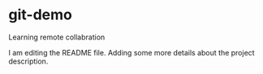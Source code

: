 # git-demo
Learning remote collabration 

I am editing the README file. Adding some more details about the project description.
